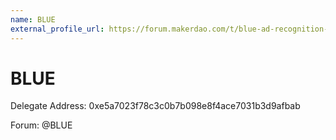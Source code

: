 ```yaml
---
name: BLUE
external_profile_url: https://forum.makerdao.com/t/blue-ad-recognition-submission/20915
---
```


# BLUE
Delegate Address: 0xe5a7023f78c3c0b7b098e8f4ace7031b3d9afbab

Forum: @BLUE 

